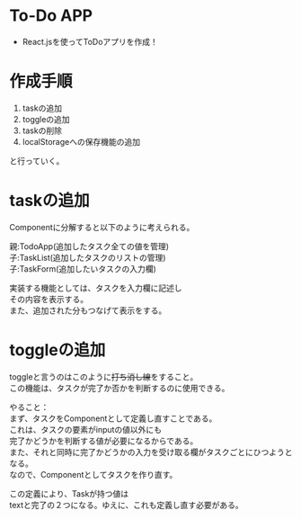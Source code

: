 # To-Do APP
* React.jsを使ってToDoアプリを作成！

# 作成手順
1. taskの追加
2. toggleの追加
3. taskの削除
4. localStorageへの保存機能の追加

と行っていく。

# taskの追加
Componentに分解すると以下のように考えられる。  

親:TodoApp(追加したタスク全ての値を管理)  
子:TaskList(追加したタスクのリストの管理)  
子:TaskForm(追加したいタスクの入力欄)  

実装する機能としては、タスクを入力欄に記述し  
その内容を表示する。  
また、追加された分もつなげて表示をする。

# toggleの追加
toggleと言うのはこのように<s>打ち消し線</s>をすること。  
この機能は、タスクが完了か否かを判断するのに使用できる。  

やること：  
まず、タスクをComponentとして定義し直すことである。  
これは、タスクの要素がinputの値以外にも  
完了かどうかを判断する値が必要になるからである。  
また、それと同時に完了かどうかの入力を受け取る欄がタスクごとにひつようとなる。  
なので、Componentとしてタスクを作り直す。

この定義により、Taskが持つ値は  
textと完了の２つになる。ゆえに、これも定義し直す必要がある。  
